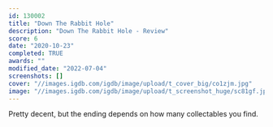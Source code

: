 ```yaml
---
id: 130002
title: "Down The Rabbit Hole"
description: "Down The Rabbit Hole - Review"
score: 6
date: "2020-10-23"
completed: TRUE
awards: ""
modified_date: "2022-07-04"
screenshots: []
cover: "//images.igdb.com/igdb/image/upload/t_cover_big/co1zjm.jpg"
image: "//images.igdb.com/igdb/image/upload/t_screenshot_huge/sc81gf.jpg"
---
```

Pretty decent, but the ending depends on how many collectables you find.